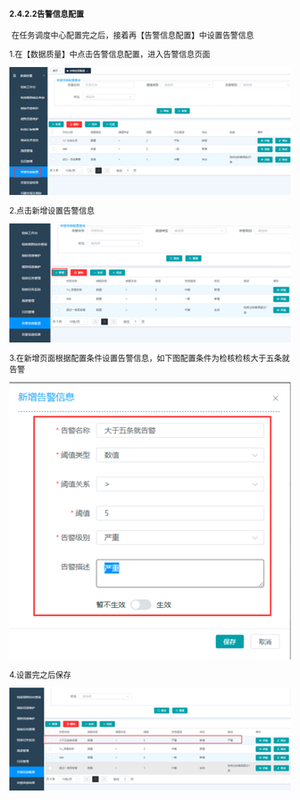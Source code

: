 #### 2.4.2.2告警信息配置

​		在任务调度中心配置完之后，接着再【告警信息配置】中设置告警信息

1.在【数据质量】中点击告警信息配置，进入告警信息页面

![image-20210422082957845](3.4.2.2%E5%91%8A%E8%AD%A6%E4%BF%A1%E6%81%AF%E9%85%8D%E7%BD%AE.assets/image-20210422082957845.png)

2.点击新增设置告警信息

![image-20210422083101709](3.4.2.2%E5%91%8A%E8%AD%A6%E4%BF%A1%E6%81%AF%E9%85%8D%E7%BD%AE.assets/image-20210422083101709.png)

3.在新增页面根据配置条件设置告警信息，如下图配置条件为检核检核大于五条就告警

![image-20210422083327412](3.4.2.2%E5%91%8A%E8%AD%A6%E4%BF%A1%E6%81%AF%E9%85%8D%E7%BD%AE.assets/image-20210422083327412.png)

4.设置完之后保存

![image-20210422083859703](3.4.2.2%E5%91%8A%E8%AD%A6%E4%BF%A1%E6%81%AF%E9%85%8D%E7%BD%AE.assets/image-20210422083859703.png)